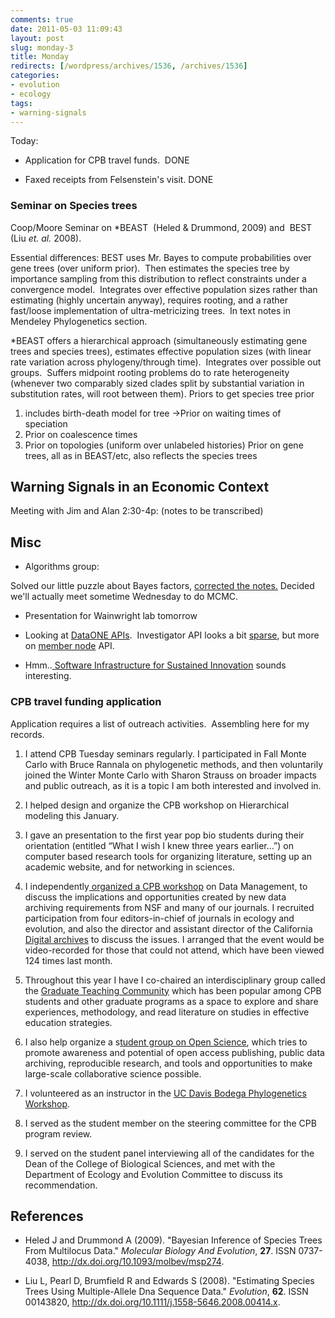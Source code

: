 ```yaml
---
comments: true
date: 2011-05-03 11:09:43
layout: post
slug: monday-3
title: Monday
redirects: [/wordpress/archives/1536, /archives/1536]
categories:
- evolution
- ecology
tags:
- warning-signals
---
```


Today:



	
  * Application for CPB travel funds.  DONE

	
  * Faxed receipts from Felsenstein's visit. DONE




### Seminar on Species trees


Coop/Moore Seminar on *BEAST  (Heled & Drummond, 2009) and  BEST (Liu _et. al._ 2008).

Essential differences: BEST uses Mr. Bayes to compute probabilities over gene trees (over uniform prior).  Then estimates the species tree by importance sampling from this distribution to reflect constraints under a convergence model.  Integrates over effective population sizes rather than estimating (highly uncertain anyway), requires rooting, and a rather fast/loose implementation of ultra-metricizing trees.  In text notes in Mendeley Phylogenetics section.

*BEAST offers a hierarchical approach (simultaneously estimating gene trees and species trees), estimates effective population sizes (with linear rate variation across phylogeny/through time).  Integrates over possible out groups.  Suffers midpoint rooting problems do to rate heterogeneity (whenever two comparably sized clades split by substantial variation in substitution rates, will root between them).
Priors to get species tree prior
1) includes birth-death model for tree ->Prior on waiting times of speciation
2) Prior on coalescence times
3) Prior on topologies (uniform over unlabeled histories)
Prior on gene trees, all as in BEAST/etc, also reflects the species trees


## Warning Signals in an Economic Context


Meeting with Jim and Alan 2:30-4p: (notes to be transcribed)


## Misc





	
  * Algorithms group:


Solved our little puzzle about Bayes factors, [corrected the notes.](http://www.carlboettiger.info/archives/1445) Decided we'll actually meet sometime Wednesday to do MCMC.



	
  * Presentation for Wainwright lab tomorrow

	
  * Looking at [DataONE APIs](http://mule1.dataone.org/ArchitectureDocs-current/apis/index.html).  Investigator API looks a bit [sparse](http://mule1.dataone.org/ArchitectureDocs-current/apis/ITK_APIs.html), but more on [member node](http://mule1.dataone.org/ArchitectureDocs-current/apis/MN_APIs.html) API.

	
  * Hmm..[ Software Infrastructure for Sustained Innovation](http://www.nsf.gov/funding/pgm_summ.jsp?pims_id=503489) sounds interesting.




### CPB travel funding application


Application requires a list of outreach activities.  Assembling here for my records.



	
  1. I attend CPB Tuesday seminars regularly.  I participated in  Fall Monte Carlo with Bruce Rannala on phylogenetic methods, and then  voluntarily joined the Winter Monte Carlo with Sharon Strauss on broader  impacts and public outreach, as it is a topic I am both interested and  involved in.

	
  2. I helped design and organize the CPB workshop on Hierarchical modeling this January.

	
  3. I gave an presentation to the first year pop bio students during  their orientation (entitled “What I wish I knew three years earlier...”)  on computer based research tools for organizing literature, setting up  an academic website, and for networking in sciences.

	
  4. I independently[ organized a CPB workshop](http://www.carlboettiger.info/archives/905) on Data Management, to  discuss the implications and opportunities created by new data archiving  requirements from NSF and many of our journals.  I recruited  participation from four editors-in-chief of journals in ecology and  evolution, and also the director and assistant director of the  California [Digital archives](http://www.carlboettiger.info/archives/1284) to discuss the issues.  I arranged that the  event would be video-recorded for those that could not attend, which  have been viewed 124 times last month.

	
  5. Throughout this year I have I co-chaired an interdisciplinary  group called the [Graduate Teaching Community](http://gtc-blog.blogspot.com/) which has been popular  among CPB students and other graduate programs as a space to explore and  share experiences, methodology, and read literature on studies in  effective education strategies.

	
  6. I also help organize a s[tudent group on Open Science](http://daviswiki.org/Davis_Open_Science), which tries  to promote awareness and potential of open access publishing, public  data archiving, reproducible research, and tools and opportunities to  make large-scale collaborative science possible.

	
  7. I volunteered as an instructor in the [UC Davis Bodega Phylogenetics Workshop](http://bodegaphylo.wikispot.org/Continuous%5FCharacter%5FEvolution%5F%28Boettiger%29%5F2011).

	
  8. I served as the student member on the steering committee for the CPB program review.

	
  9. I served on the student panel interviewing all of the candidates  for the Dean of the College of Biological Sciences, and met with the  Department of Ecology and Evolution Committee to discuss its  recommendation.




## References


- Heled J and Drummond A (2009).
"Bayesian Inference of Species Trees From Multilocus Data."
*Molecular Biology And Evolution*, **27**.
ISSN 0737-4038, <a href="http://dx.doi.org/10.1093/molbev/msp274">http://dx.doi.org/10.1093/molbev/msp274</a>.

- Liu L, Pearl D, Brumfield R and Edwards S (2008).
"Estimating Species Trees Using Multiple-Allele Dna Sequence Data."
*Evolution*, **62**.
ISSN 00143820, <a href="http://dx.doi.org/10.1111/j.1558-5646.2008.00414.x">http://dx.doi.org/10.1111/j.1558-5646.2008.00414.x</a>.
